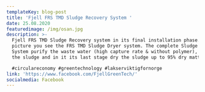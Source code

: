 ```yaml
---
templateKey: blog-post
title: 'Fjell FRS TMD Sludge Recovery System '
date: 25.08.2020
featuredimage: /img/osan.jpg
description: >-
  Fjell FRS TMD Sludge Recovery system in its final installation phase. At the
  picture you see the FRS TMD Sludge Dryer system. The complete Sludge Recovery
  System purify the waste water (high capture rate & without polymer), dewater
  the sludge and in it its last stage dry the sludge up to 95% dry matter.  

  #circulareconomy #greentechnology #lakserviktigfornorge
link: 'https://www.facebook.com/FjellGreenTech/'
socialmedia: Facebook
---
```



